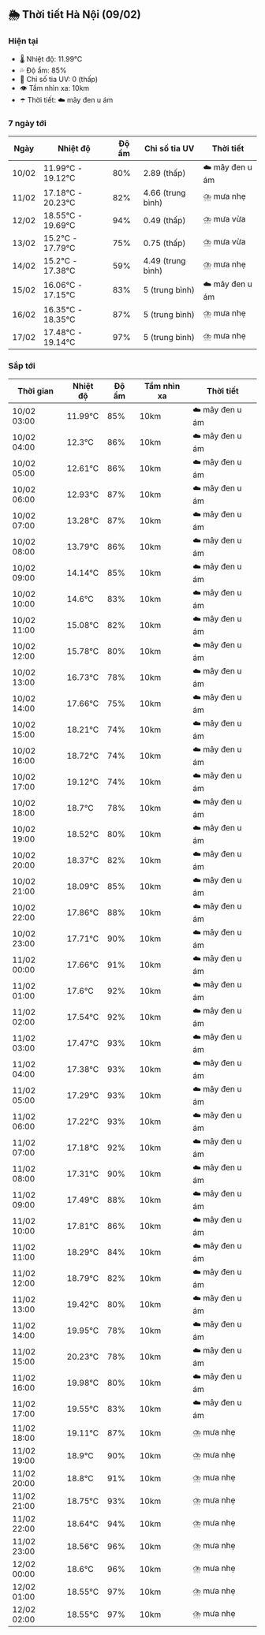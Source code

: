 ## 🌦️ Thời tiết Hà Nội (09/02)

### Hiện tại

- 🌡️ Nhiệt độ: 11.99℃
- 💦 Độ ẩm: 85%
- 🌟 Chỉ số tia UV: 0 (thấp)
- 👁️ Tầm nhìn xa: 10km
- ☂️ Thời tiết: ☁️ mây đen u ám

### 7 ngày tới

| Ngày | Nhiệt độ | Độ ẩm | Chỉ số tia UV | Thời tiết |
| --- | --- | --- | --- | --- |
| 10/02 | 11.99℃ - 19.12℃ | 80% | 2.89 (thấp) | ☁️ mây đen u ám |
| 11/02 | 17.18℃ - 20.23℃ | 82% | 4.66 (trung bình) | ⛈️ mưa nhẹ |
| 12/02 | 18.55℃ - 19.69℃ | 94% | 0.49 (thấp) | ⛈️ mưa vừa |
| 13/02 | 15.2℃ - 17.79℃ | 75% | 0.75 (thấp) | ⛈️ mưa vừa |
| 14/02 | 15.2℃ - 17.38℃ | 59% | 4.49 (trung bình) | ⛈️ mưa nhẹ |
| 15/02 | 16.06℃ - 17.15℃ | 83% | 5 (trung bình) | ☁️ mây đen u ám |
| 16/02 | 16.35℃ - 18.35℃ | 87% | 5 (trung bình) | ⛈️ mưa nhẹ |
| 17/02 | 17.48℃ - 19.14℃ | 97% | 5 (trung bình) | ⛈️ mưa nhẹ |

### Sắp tới

| Thời gian | Nhiệt độ | Độ ẩm | Tầm nhìn xa | Thời tiết |
| --- | --- | --- | --- | --- |
| 10/02 03:00 | 11.99℃ | 85% | 10km | ☁️ mây đen u ám |
| 10/02 04:00 | 12.3℃ | 86% | 10km | ☁️ mây đen u ám |
| 10/02 05:00 | 12.61℃ | 86% | 10km | ☁️ mây đen u ám |
| 10/02 06:00 | 12.93℃ | 87% | 10km | ☁️ mây đen u ám |
| 10/02 07:00 | 13.28℃ | 87% | 10km | ☁️ mây đen u ám |
| 10/02 08:00 | 13.79℃ | 86% | 10km | ☁️ mây đen u ám |
| 10/02 09:00 | 14.14℃ | 85% | 10km | ☁️ mây đen u ám |
| 10/02 10:00 | 14.6℃ | 83% | 10km | ☁️ mây đen u ám |
| 10/02 11:00 | 15.08℃ | 82% | 10km | ☁️ mây đen u ám |
| 10/02 12:00 | 15.78℃ | 80% | 10km | ☁️ mây đen u ám |
| 10/02 13:00 | 16.73℃ | 78% | 10km | ☁️ mây đen u ám |
| 10/02 14:00 | 17.66℃ | 75% | 10km | ☁️ mây đen u ám |
| 10/02 15:00 | 18.21℃ | 74% | 10km | ☁️ mây đen u ám |
| 10/02 16:00 | 18.72℃ | 74% | 10km | ☁️ mây đen u ám |
| 10/02 17:00 | 19.12℃ | 74% | 10km | ☁️ mây đen u ám |
| 10/02 18:00 | 18.7℃ | 78% | 10km | ☁️ mây đen u ám |
| 10/02 19:00 | 18.52℃ | 80% | 10km | ☁️ mây đen u ám |
| 10/02 20:00 | 18.37℃ | 82% | 10km | ☁️ mây đen u ám |
| 10/02 21:00 | 18.09℃ | 85% | 10km | ☁️ mây đen u ám |
| 10/02 22:00 | 17.86℃ | 88% | 10km | ☁️ mây đen u ám |
| 10/02 23:00 | 17.71℃ | 90% | 10km | ☁️ mây đen u ám |
| 11/02 00:00 | 17.66℃ | 91% | 10km | ☁️ mây đen u ám |
| 11/02 01:00 | 17.6℃ | 92% | 10km | ☁️ mây đen u ám |
| 11/02 02:00 | 17.54℃ | 92% | 10km | ☁️ mây đen u ám |
| 11/02 03:00 | 17.47℃ | 93% | 10km | ☁️ mây đen u ám |
| 11/02 04:00 | 17.38℃ | 93% | 10km | ☁️ mây đen u ám |
| 11/02 05:00 | 17.29℃ | 93% | 10km | ☁️ mây đen u ám |
| 11/02 06:00 | 17.22℃ | 93% | 10km | ☁️ mây đen u ám |
| 11/02 07:00 | 17.18℃ | 92% | 10km | ☁️ mây đen u ám |
| 11/02 08:00 | 17.31℃ | 90% | 10km | ☁️ mây đen u ám |
| 11/02 09:00 | 17.49℃ | 88% | 10km | ☁️ mây đen u ám |
| 11/02 10:00 | 17.81℃ | 86% | 10km | ☁️ mây đen u ám |
| 11/02 11:00 | 18.29℃ | 84% | 10km | ☁️ mây đen u ám |
| 11/02 12:00 | 18.79℃ | 82% | 10km | ☁️ mây đen u ám |
| 11/02 13:00 | 19.42℃ | 80% | 10km | ☁️ mây đen u ám |
| 11/02 14:00 | 19.95℃ | 78% | 10km | ☁️ mây đen u ám |
| 11/02 15:00 | 20.23℃ | 78% | 10km | ☁️ mây đen u ám |
| 11/02 16:00 | 19.98℃ | 80% | 10km | ☁️ mây đen u ám |
| 11/02 17:00 | 19.55℃ | 83% | 10km | ☁️ mây đen u ám |
| 11/02 18:00 | 19.11℃ | 87% | 10km | ⛈️ mưa nhẹ |
| 11/02 19:00 | 18.9℃ | 90% | 10km | ⛈️ mưa nhẹ |
| 11/02 20:00 | 18.8℃ | 91% | 10km | ⛈️ mưa nhẹ |
| 11/02 21:00 | 18.75℃ | 93% | 10km | ⛈️ mưa nhẹ |
| 11/02 22:00 | 18.64℃ | 94% | 10km | ⛈️ mưa nhẹ |
| 11/02 23:00 | 18.56℃ | 96% | 10km | ⛈️ mưa nhẹ |
| 12/02 00:00 | 18.6℃ | 96% | 10km | ⛈️ mưa nhẹ |
| 12/02 01:00 | 18.55℃ | 97% | 10km | ⛈️ mưa nhẹ |
| 12/02 02:00 | 18.55℃ | 97% | 10km | ⛈️ mưa nhẹ |

